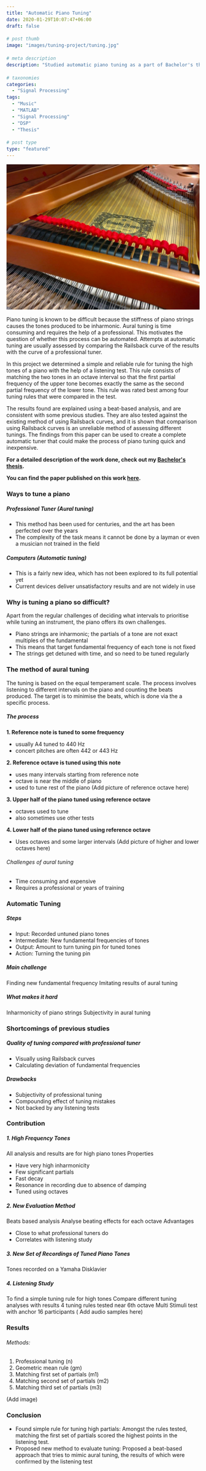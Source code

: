 ```yaml
---
title: "Automatic Piano Tuning"
date: 2020-01-29T10:07:47+06:00
draft: false

# post thumb
image: "images/tuning-project/tuning.jpg"

# meta description
description: "Studied automatic piano tuning as a part of Bachelor's thesis at the Acoustics and Signal Processing Lab, Aalto University, Finland. https://www.researchgate.net/publication/339995979_Automatic_Tuning_of_High_Piano_Tones"

# taxonomies
categories: 
  - "Signal Processing"
tags:
  - "Music"
  - "MATLAB"
  - "Signal Processing"
  - "DSP"
  - "Thesis"

# post type
type: "featured"
---
```

![image](../../images/tuning-project/tuning.jpg)

Piano tuning is known to be difficult because the stiffness of piano strings causes the tones produced to be inharmonic. Aural tuning is time consuming and requires the help of a professional. This motivates the question of whether this process can be automated. Attempts at automatic tuning are usually assessed by comparing the Railsback curve of the results with the curve of a professional tuner. 

In this project we determined a simple and reliable rule for tuning the high tones of a piano with the help of a listening test. This rule consists of matching the two tones in an octave interval so that the first partial frequency of the upper tone becomes exactly the same as the second partial frequency of the lower tone. This rule was rated best among four tuning rules that were compared in the test. 

The results found are explained using a beat-based analysis, and are consistent with some previous studies. They are also tested against the existing method of using Railsback curves, and it is shown that comparison using Railsback curves is an unreliable method of assessing different tunings. The findings from this paper can be used to create a complete automatic tuner that could make the process of piano tuning quick and inexpensive.

**For a detailed description of the work done, check out my [Bachelor's thesis](https://drive.google.com/file/d/1qywKK0RzuviFrgbEMc5MW3J3WBfjocU_/view?usp=sharing).**

**You can find the paper published on this work [here](https://www.researchgate.net/publication/339995979_Automatic_Tuning_of_High_Piano_Tones).**


### Ways to tune a piano
##### Professional Tuner (Aural tuning)
* This method has been used for centuries, and the art has been perfected over the years
* The complexity of the task means it cannot be done by a layman or even a musician not trained in the field
##### Computers (Automatic tuning)
* This is a fairly new idea, which has not been explored to its full potential yet
* Current devices deliver unsatisfactory results and are not widely in use

### Why is tuning a piano so difficult?
Apart from the regular challenges of deciding what intervals to prioritise while tuning an instrument, the piano offers its own challenges.
* Piano strings are inharmonic; the partials of a tone are not exact multiples of the fundamental
* This means that target fundamental frequency of each tone is not fixed
* The strings get detuned with time, and so need to be tuned regularly

### The method of aural tuning
The tuning is based on the equal temperament scale. The process involves listening to different intervals on the piano and counting the beats produced. The target is to minimise the beats, which is done via the a specific process.
##### The process
**1. Reference note is tuned to some frequency**
* usually A4 tuned to 440 Hz
* concert pitches are often 442 or 443 Hz 

**2. Reference octave is tuned using this note**
* uses many intervals starting from reference note
* octave is near the middle of piano
* used to tune rest of the piano
(Add picture of reference octave here)

**3. Upper half of the piano tuned using reference octave**
* octaves used to tune
* also sometimes use other tests 

**4. Lower half of the piano tuned using reference octave**
* Uses octaves and some larger intervals
(Add picture of higher and lower octaves here)

###### Challenges of aural tuning
* Time consuming and expensive
* Requires a professional or years of training

### Automatic Tuning
##### Steps
* Input: Recorded untuned piano tones
* Intermediate: New fundamental frequencies of tones
* Output: Amount to turn tuning pin for tuned tones
* Action: Turning the tuning pin
##### Main challenge
Finding new fundamental frequency
Imitating results of aural tuning
##### What makes it hard
Inharmonicity of piano strings
Subjectivity in aural tuning

### Shortcomings of previous studies
##### Quality of tuning compared with professional tuner
* Visually using Railsback curves
* Calculating deviation of fundamental frequencies
##### Drawbacks
* Subjectivity of professional tuning
* Compounding effect of tuning mistakes
* Not backed by any listening tests 

### Contribution
##### 1. High Frequency Tones
All analysis and results are for high piano tones
Properties	
* Have very high inharmonicity
* Few significant partials
* Fast decay
* Resonance in recording due to absence of damping
* Tuned using octaves
##### 2. New Evaluation Method
Beats based analysis 
Analyse beating effects for each octave
Advantages
* Close to what professional tuners do
* Correlates with listening study 
##### 3. New Set of Recordings of Tuned Piano Tones
Tones recorded on a Yamaha Disklavier
##### 4. Listening Study
To find a simple tuning rule for high tones
Compare different tuning analyses with results
4 tuning rules tested near 6th octave
Multi Stimuli test with anchor
16 participants 
( Add audio samples here)

### Results
###### Methods:
1.  Professional tuning (n)
2. Geometric mean rule (gm)
3. Matching first set of partials (m1)
4. Matching second set of partials (m2)
5. Matching third set of partials (m3)

(Add image)

### Conclusion
* Found simple rule for tuning high partials: Amongst the rules tested, matching the first set of partials scored the highest points in the listening test. 
* Proposed new method to evaluate tuning: Proposed a beat-based approach that tries to mimic aural tuning, the results of which were confirmed by the listening test








